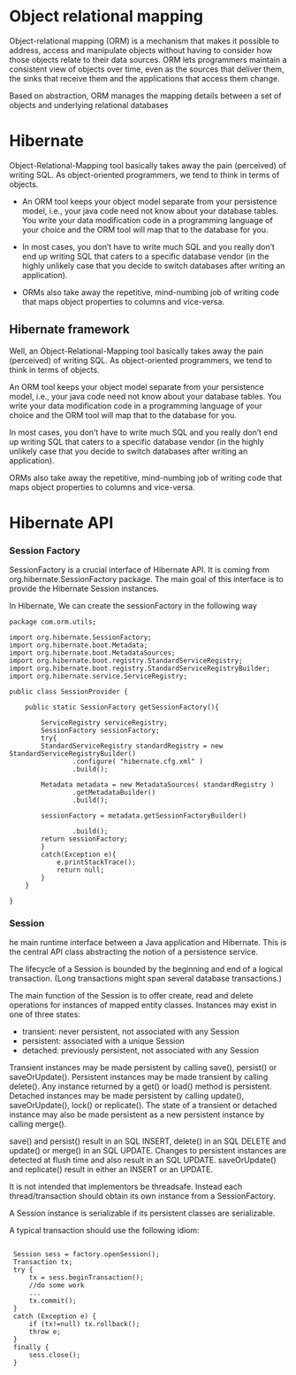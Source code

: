 # Object relational mapping

Object-relational mapping (ORM) is a mechanism that makes it possible to address, access and manipulate objects without having to consider how those objects relate to their data sources. ORM lets programmers maintain a consistent view of objects over time, even as the sources that deliver them, the sinks that receive them and the applications that access them change.

Based on abstraction, ORM manages the mapping details between a set of objects and underlying relational databases

# Hibernate

Object-Relational-Mapping tool basically takes away the pain (perceived) of writing SQL. As object-oriented programmers, we tend to think in terms of objects.

* An ORM tool keeps your object model separate from your persistence model, i.e., your java code need not know about your database tables. You write your data modification code in a programming language of your choice and the ORM tool will map that to the database for you.


* In most cases, you don’t have to write much SQL and you really don’t end up writing SQL that caters to a specific database vendor (in the highly unlikely case that you decide to switch databases after writing an application).

* ORMs also take away the repetitive, mind-numbing job of writing code that maps object properties to columns and vice-versa.

## Hibernate framework

Well, an Object-Relational-Mapping tool basically takes away the pain (perceived) of writing SQL. As object-oriented programmers, we tend to think in terms of objects.

An ORM tool keeps your object model separate from your persistence model, i.e., your java code need not know about your database tables. You write your data modification code in a programming language of your choice and the ORM tool will map that to the database for you.

In most cases, you don’t have to write much SQL and you really don’t end up writing SQL that caters to a specific database vendor (in the highly unlikely case that you decide to switch databases after writing an application).

ORMs also take away the repetitive, mind-numbing job of writing code that maps object properties to columns and vice-versa.

# Hibernate  API

### Session Factory

SessionFactory is a crucial interface of Hibernate API. It is coming from org.hibernate.SessionFactory package. The main goal of this interface is to provide the Hibernate Session instances.

In Hibernate, We can create the sessionFactory in the following way

```
package com.orm.utils;

import org.hibernate.SessionFactory;
import org.hibernate.boot.Metadata;
import org.hibernate.boot.MetadataSources;
import org.hibernate.boot.registry.StandardServiceRegistry;
import org.hibernate.boot.registry.StandardServiceRegistryBuilder;
import org.hibernate.service.ServiceRegistry;

public class SessionProvider {
	
	public static SessionFactory getSessionFactory(){
		
		ServiceRegistry serviceRegistry;
		SessionFactory sessionFactory;
		try{
		StandardServiceRegistry standardRegistry = new StandardServiceRegistryBuilder()
			    .configure( "hibernate.cfg.xml" )
			    .build();

		Metadata metadata = new MetadataSources( standardRegistry )
			    .getMetadataBuilder()
			    .build();

		sessionFactory = metadata.getSessionFactoryBuilder()
			   
			    .build();
		return sessionFactory;
		}
		catch(Exception e){
			e.printStackTrace();
			return null;
		}
	}

}
```
### Session

he main runtime interface between a Java application and Hibernate. This is the central API class abstracting the notion of a persistence service.

The lifecycle of a Session is bounded by the beginning and end of a logical transaction. (Long transactions might span several database transactions.)

The main function of the Session is to offer create, read and delete operations for instances of mapped entity classes. Instances may exist in one of three states:

* transient: never persistent, not associated with any Session
* persistent: associated with a unique Session
* detached: previously persistent, not associated with any Session

Transient instances may be made persistent by calling save(), persist() or saveOrUpdate(). Persistent instances may be made transient by calling delete(). Any instance returned by a get() or load() method is persistent. Detached instances may be made persistent by calling update(), saveOrUpdate(), lock() or replicate(). The state of a transient or detached instance may also be made persistent as a new persistent instance by calling merge().

save() and persist() result in an SQL INSERT, delete() in an SQL DELETE and update() or merge() in an SQL UPDATE. Changes to persistent instances are detected at flush time and also result in an SQL UPDATE. saveOrUpdate() and replicate() result in either an INSERT or an UPDATE.

It is not intended that implementors be threadsafe. Instead each thread/transaction should obtain its own instance from a SessionFactory.

A Session instance is serializable if its persistent classes are serializable.

A typical transaction should use the following idiom:

```

 Session sess = factory.openSession();
 Transaction tx;
 try {
     tx = sess.beginTransaction();
     //do some work
     ...
     tx.commit();
 }
 catch (Exception e) {
     if (tx!=null) tx.rollback();
     throw e;
 }
 finally {
     sess.close();
 }

```